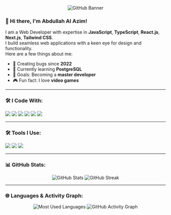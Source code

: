 <p align="center">
  <img src="https://i.ibb.co.com/TD3bYK2J/Black-Modern-Vlogger-You-Tube-Banner.png" alt="GitHub Banner" />
</p>

### 👋 Hi there, I'm Abdullah Al Azim!

I am a Web Developer with expertise in **JavaScript**, **TypeScript**, **React.js**, **Next.js**, **Tailwind CSS**.  
I build seamless web applications with a keen eye for design and functionality.  
Here are a few things about me:
- 🌟 Creating bugs since **2022**
- 📖 Currently learning **PostgreSQL**
- 🎯 Goals: Becoming a **master developer**
- 🎮 Fun fact: I love **video games**

---

### 🛠️ I Code With:
<p>
  <img src="https://img.shields.io/badge/JavaScript-323330?style=for-the-badge&logo=javascript&logoColor=F7DF1E" />
  <img src="https://img.shields.io/badge/TypeScript-007ACC?style=for-the-badge&logo=typescript&logoColor=white" />
  <img src="https://img.shields.io/badge/React-20232A?style=for-the-badge&logo=react&logoColor=61DAFB" />
  <img src="https://img.shields.io/badge/Next.js-000000?style=for-the-badge&logo=nextdotjs&logoColor=white" />
  <img src="https://img.shields.io/badge/Node.js-339933?style=for-the-badge&logo=nodedotjs&logoColor=white" />
  <img src="https://img.shields.io/badge/TailwindCSS-38B2AC?style=for-the-badge&logo=tailwind-css&logoColor=white" />
</p>

---

### 🛠️ Tools I Use:
<p>
  <img src="https://img.shields.io/badge/VS_Code-0078D4?style=for-the-badge&logo=visual-studio-code&logoColor=white" />
  <img src="https://img.shields.io/badge/Git-F05032?style=for-the-badge&logo=git&logoColor=white" />
  <img src="https://img.shields.io/badge/GitHub-181717?style=for-the-badge&logo=github&logoColor=white" />
</p>

---

### 📊 GitHub Stats:
<p align="center">
  <img src="https://github-readme-stats.vercel.app/api?username=your-username&show_icons=true&theme=radical" alt="GitHub Stats" />
  <img src="https://github-readme-streak-stats.herokuapp.com/?user=your-username&theme=radical" alt="GitHub Streak" />
</p>

---

### 🌐 Languages & Activity Graph:
<p align="center">
  <img src="https://github-readme-stats.vercel.app/api/top-langs/?username=your-username&layout=compact&theme=radical" alt="Most Used Languages" />
  <img src="https://github-readme-activity-graph.vercel.app/graph?username=your-username&theme=radical" alt="GitHub Activity Graph" />
</p>
